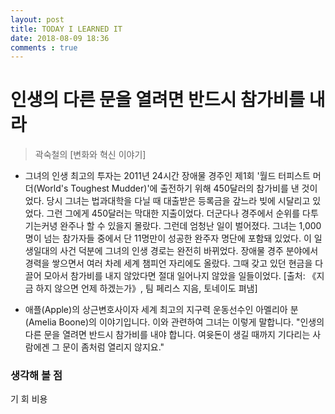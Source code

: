 ```yaml
---
layout: post
title: TODAY I LEARNED IT
date: 2018-08-09 18:36
comments : true
---
```

# 인생의 다른 문을 열려면 반드시 참가비를 내라

 > 곽숙철의 [변화와 혁신 이야기]

* 그녀의 인생 최고의 투자는 2011년 24시간 장애물 경주인 제1회 '월드 터피스트 머더(World's Toughest Mudder)'에 출전하기 위해 450달러의 참가비를 낸 것이었다. 당시 그녀는 법과대학을 다닐 때 대출받은 등록금을 갚느라 빚에 시달리고 있었다. 그런 그에게 450달러는 막대한 지출이었다. 더군다나 경주에서 순위를 다투기는커녕 완주나 할 수 있을지 몰랐다.
그런데 엄청난 일이 벌어졌다. 그녀는 1,000명이 넘는 참가자들 중에서 단 11명만이 성공한 완주자 명단에 포함돼 있었다.
이 일생일대의 사건 덕분에 그녀의 인생 경로는 완전히 바뀌었다. 장애물 경주 분야에서 경력을 쌓으면서 여러 차례 세계 챔피언 자리에도 올랐다. 그때 갖고 있던 현금을 다 끌어 모아서 참가비를 내지 않았다면 절대 일어나지 않았을 일들이었다.
[출처: 《지금 하지 않으면 언제 하겠는가》, 팀 페리스 지음, 토네이도 펴냄]

* 애플(Apple)의 상근변호사이자 세계 최고의 지구력 운동선수인 아멜리아 분(Amelia Boone)의 이야기입니다. 이와 관련하여 그녀는 이렇게 말합니다.
"인생의 다른 문을 열려면 반드시 참가비를 내야 합니다. 여윳돈이 생길 때까지 기다리는 사람에겐 그 문이 좀처럼 열리지 않지요."

### 생각해 볼 점


기
회
비용
